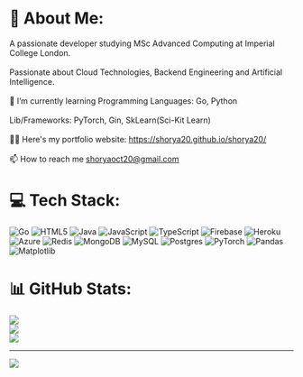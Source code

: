 # 💫 About Me:
A passionate developer studying MSc Advanced Computing at Imperial College London.<br><br>Passionate about Cloud Technologies, Backend Engineering and Artificial Intelligence.<br><br>🌱 I’m currently learning Programming Languages: Go, Python<br><br>Lib/Frameworks: PyTorch, Gin, SkLearn(Sci-Kit Learn)<br><br>👨‍💻 Here's my portfolio website: https://shorya20.github.io/shorya20/<br><br>📫 How to reach me shoryaoct20@gmail.com


# 💻 Tech Stack:
![Go](https://img.shields.io/badge/go-%2300ADD8.svg?style=for-the-badge&logo=go&logoColor=white) ![HTML5](https://img.shields.io/badge/html5-%23E34F26.svg?style=for-the-badge&logo=html5&logoColor=white) ![Java](https://img.shields.io/badge/java-%23ED8B00.svg?style=for-the-badge&logo=openjdk&logoColor=white) ![JavaScript](https://img.shields.io/badge/javascript-%23323330.svg?style=for-the-badge&logo=javascript&logoColor=%23F7DF1E) ![TypeScript](https://img.shields.io/badge/typescript-%23007ACC.svg?style=for-the-badge&logo=typescript&logoColor=white) ![Firebase](https://img.shields.io/badge/firebase-%23039BE5.svg?style=for-the-badge&logo=firebase) ![Heroku](https://img.shields.io/badge/heroku-%23430098.svg?style=for-the-badge&logo=heroku&logoColor=white) ![Azure](https://img.shields.io/badge/azure-%230072C6.svg?style=for-the-badge&logo=microsoftazure&logoColor=white) ![Redis](https://img.shields.io/badge/redis-%23DD0031.svg?style=for-the-badge&logo=redis&logoColor=white) ![MongoDB](https://img.shields.io/badge/MongoDB-%234ea94b.svg?style=for-the-badge&logo=mongodb&logoColor=white) ![MySQL](https://img.shields.io/badge/mysql-4479A1.svg?style=for-the-badge&logo=mysql&logoColor=white) ![Postgres](https://img.shields.io/badge/postgres-%23316192.svg?style=for-the-badge&logo=postgresql&logoColor=white) ![PyTorch](https://img.shields.io/badge/PyTorch-%23EE4C2C.svg?style=for-the-badge&logo=PyTorch&logoColor=white) ![Pandas](https://img.shields.io/badge/pandas-%23150458.svg?style=for-the-badge&logo=pandas&logoColor=white) ![Matplotlib](https://img.shields.io/badge/Matplotlib-%23ffffff.svg?style=for-the-badge&logo=Matplotlib&logoColor=black)
# 📊 GitHub Stats:
![](https://github-readme-stats.vercel.app/api?username=shorya20&theme=dark&hide_border=false&include_all_commits=true&count_private=false)<br/>
![](https://github-readme-streak-stats.herokuapp.com/?user=shorya20&theme=dark&hide_border=false)<br/>
![](https://github-readme-stats.vercel.app/api/top-langs/?username=shorya20&theme=dark&hide_border=false&include_all_commits=true&count_private=false&layout=compact)

---
[![](https://visitcount.itsvg.in/api?id=shorya20&icon=0&color=0)](https://visitcount.itsvg.in)

<!-- Proudly created with GPRM ( https://gprm.itsvg.in ) -->
